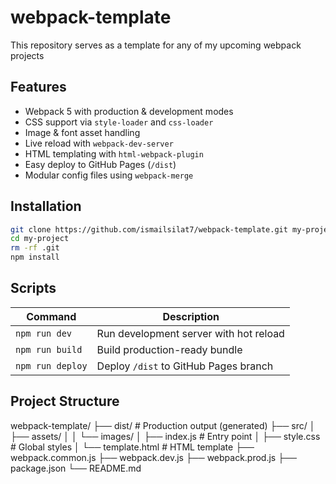 # webpack-template
This repository serves as a template for any of my upcoming webpack projects

## Features
- Webpack 5 with production & development modes
- CSS support via `style-loader` and `css-loader`
- Image & font asset handling
- Live reload with `webpack-dev-server`
- HTML templating with `html-webpack-plugin`
- Easy deploy to GitHub Pages (`/dist`)
- Modular config files using `webpack-merge`

## Installation
```bash
git clone https://github.com/ismailsilat7/webpack-template.git my-project
cd my-project
rm -rf .git
npm install
```

## Scripts
| Command          | Description                            |
| ---------------- | -------------------------------------- |
| `npm run dev`    | Run development server with hot reload |
| `npm run build`  | Build production-ready bundle          |
| `npm run deploy` | Deploy `/dist` to GitHub Pages branch  |


## Project Structure
webpack-template/
├── dist/              # Production output (generated)
├── src/
│   ├── assets/
│   │   └── images/
│   ├── index.js       # Entry point
│   ├── style.css      # Global styles
│   └── template.html  # HTML template
├── webpack.common.js
├── webpack.dev.js
├── webpack.prod.js
├── package.json
└── README.md

